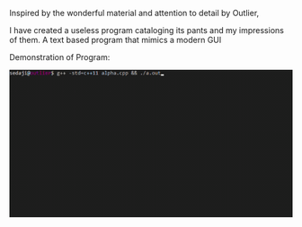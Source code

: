 Inspired by the wonderful material and attention to detail by Outlier, 

I have created a useless program cataloging its pants and my impressions of them.
A text based program that mimics a modern GUI

Demonstration of Program:

<img src="https://raw.githubusercontent.com/sedaji/Outlier/master/output.gif" width="750" title="Program">
